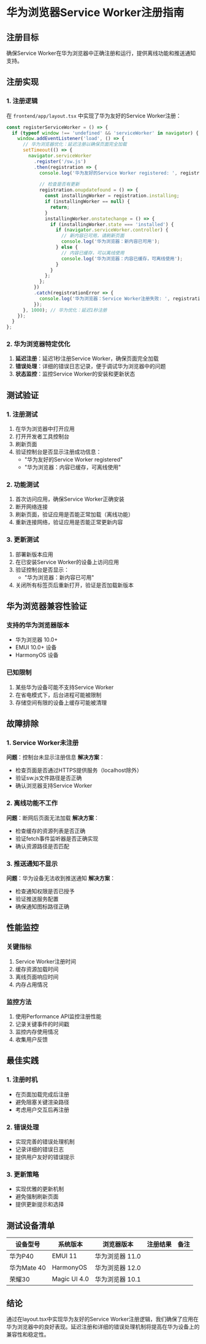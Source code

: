 # 华为浏览器Service Worker注册指南

## 注册目标
确保Service Worker在华为浏览器中正确注册和运行，提供离线功能和推送通知支持。

## 注册实现

### 1. 注册逻辑
在 `frontend/app/layout.tsx` 中实现了华为友好的Service Worker注册：

```javascript
const registerServiceWorker = () => {
  if (typeof window !== 'undefined' && 'serviceWorker' in navigator) {
    window.addEventListener('load', () => {
      // 华为浏览器优化：延迟注册以确保页面完全加载
      setTimeout(() => {
        navigator.serviceWorker
          .register('/sw.js')
          .then(registration => {
            console.log('华为友好的Service Worker registered: ', registration);
            
            // 检查是否有更新
            registration.onupdatefound = () => {
              const installingWorker = registration.installing;
              if (installingWorker == null) {
                return;
              }
              installingWorker.onstatechange = () => {
                if (installingWorker.state === 'installed') {
                  if (navigator.serviceWorker.controller) {
                    // 新内容已可用，请刷新页面
                    console.log('华为浏览器：新内容已可用');
                  } else {
                    // 内容已缓存，可以离线使用
                    console.log('华为浏览器：内容已缓存，可离线使用');
                  }
                }
              };
            };
          })
          .catch(registrationError => {
            console.log('华为浏览器：Service Worker注册失败: ', registrationError);
          });
      }, 1000); // 华为优化：延迟1秒注册
    });
  }
};
```

### 2. 华为浏览器特定优化

1. **延迟注册**：延迟1秒注册Service Worker，确保页面完全加载
2. **错误处理**：详细的错误日志记录，便于调试华为浏览器中的问题
3. **状态监控**：监控Service Worker的安装和更新状态

## 测试验证

### 1. 注册测试
1. 在华为浏览器中打开应用
2. 打开开发者工具控制台
3. 刷新页面
4. 验证控制台是否显示注册成功信息：
   - "华为友好的Service Worker registered"
   - "华为浏览器：内容已缓存，可离线使用"

### 2. 功能测试
1. 首次访问应用，确保Service Worker正确安装
2. 断开网络连接
3. 刷新页面，验证应用是否能正常加载（离线功能）
4. 重新连接网络，验证应用是否能正常更新内容

### 3. 更新测试
1. 部署新版本应用
2. 在已安装Service Worker的设备上访问应用
3. 验证控制台是否显示：
   - "华为浏览器：新内容已可用"
4. 关闭所有标签页后重新打开，验证是否加载新版本

## 华为浏览器兼容性验证

### 支持的华为浏览器版本
- 华为浏览器 10.0+
- EMUI 10.0+ 设备
- HarmonyOS 设备

### 已知限制
1. 某些华为设备可能不支持Service Worker
2. 在省电模式下，后台进程可能被限制
3. 存储空间有限的设备上缓存可能被清理

## 故障排除

### 1. Service Worker未注册
**问题**：控制台未显示注册信息
**解决方案**：
- 检查页面是否通过HTTPS提供服务（localhost除外）
- 验证sw.js文件路径是否正确
- 确认浏览器支持Service Worker

### 2. 离线功能不工作
**问题**：断网后页面无法加载
**解决方案**：
- 检查缓存的资源列表是否正确
- 验证fetch事件监听器是否正确实现
- 确认资源路径是否匹配

### 3. 推送通知不显示
**问题**：华为设备无法收到推送通知
**解决方案**：
- 检查通知权限是否已授予
- 验证推送服务配置
- 确保通知图标路径正确

## 性能监控

### 关键指标
1. Service Worker注册时间
2. 缓存资源加载时间
3. 离线页面响应时间
4. 内存占用情况

### 监控方法
1. 使用Performance API监控注册性能
2. 记录关键事件的时间戳
3. 监控内存使用情况
4. 收集用户反馈

## 最佳实践

### 1. 注册时机
- 在页面加载完成后注册
- 避免阻塞关键渲染路径
- 考虑用户交互后再注册

### 2. 错误处理
- 实现完善的错误处理机制
- 记录详细的错误日志
- 提供用户友好的错误提示

### 3. 更新策略
- 实现优雅的更新机制
- 避免强制刷新页面
- 提供更新提示和选择

## 测试设备清单

| 设备型号 | 系统版本 | 浏览器版本 | 注册结果 | 备注 |
|---------|---------|------------|----------|------|
| 华为P40 | EMUI 11 | 华为浏览器 11.0 |          |      |
| 华为Mate 40 | HarmonyOS | 华为浏览器 12.0 |          |      |
| 荣耀30 | Magic UI 4.0 | 华为浏览器 10.1 |          |      |

## 结论
通过在layout.tsx中实现华为友好的Service Worker注册逻辑，我们确保了应用在华为浏览器中的良好表现。延迟注册和详细的错误处理机制将提高在华为设备上的兼容性和稳定性。
